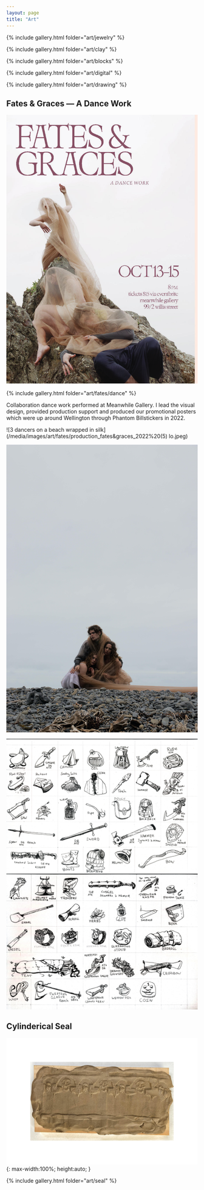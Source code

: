 ```yaml
---
layout: page
title: "Art"
---
```

{% include gallery.html folder="art/jewelry" %}

{% include gallery.html folder="art/clay" %}

{% include gallery.html folder="art/blocks" %}

{% include gallery.html folder="art/digital" %}

{% include gallery.html folder="art/drawing" %}

## Fates & Graces — A Dance Work

![Poster](/media/images/art/fates/production_fates&graces_2022_poster.jpeg)

{% include gallery.html folder="art/fates/dance" %}

Collaboration dance work performed at Meanwhile Gallery. I lead the visual design, provided production support and produced our promotional posters which were up around Wellington through Phantom Billstickers in 2022.

![3 dancers on a beach wrapped in silk](/media/images/art/fates/production_fates&graces_2022%20(5) lo.jpeg)

![3 dancers on a beach wrapped in silk](/media/images/art/fates/production_fates&graces_2022_beach_lo.jpeg)

![Hand drawn art for a tabletop game](/media/images/art/ttrpg/art_gameart_ttrpg%20(2).jpeg)
![Hand drawn art for a tabletop game](/media/images/art/ttrpg/art_gameart_ttrpg%20(3).jpeg)

## Cylinderical Seal

![Cylinderical seal made of wood rolled over raw clay](/media/images/art/seal/art_printing_cylinderical_seals%20(11).jpeg){: max-width:100%; height:auto; }

{% include gallery.html folder="art/seal" %}
